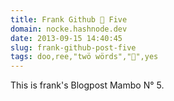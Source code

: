 ```yaml
---
title: Frank Github 😬 Five
domain: nocke.hashnode.dev
date: 2013-09-15 14:40:45
slug: frank-github-post-five
tags: doo,ree,"twö wörds","🤡",yes
---
```


This is frank's Blogpost Mambo N° 5.

